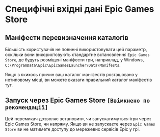# Специфічні вхідні дані Epic Games Store

## Маніфести перевизначення каталогів

Більшість користувачів не повинні використовувати цей параметр, оскільки вони використовують стандартне встановлення `Epic Games Store`, де будуть розміщені маніфести гри, наприклад, у Windows, `C:\ProgramData\Epic\EpicGamesLauncher\Data\Manifests`.

Якщо з якихось причин ваш каталог маніфестів розташовано у нетиповому місці, ви можете вказати правильний каталог маніфестів тут.

## Запуск через Epic Games Store `[Ввімкнено по рекомендації]`

Цей перемикач дозволяє встановити, чи запускатимуться ігри через Epic Games Store, чи напряму. Якщо ви не запускаєте через `Epic Games Store` ви не матимете доступу до мережевих сервісів Epic у грі.
